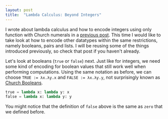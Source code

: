 ```yaml
---
layout: post
title:  "Lambda Calculus: Beyond Integers"
---
```


I wrote about lambda calculus and how to encode integers using only function with Church numerals in a [previous post](2020-07-14-lambda-calc.md). This time I would like to take look at how to encode other datatypes within the same restrictions, namely booleans, pairs and lists. I will be reusing some of the things introduced previously, so check that post if you haven't already.

Let's look at booleans (`true` or `false`) next. Just like for integers, we need some kind of encoding for boolean values that still work well when performing computations. Using the same notation as before, we can choose `TRUE := λx.λy.x` and `FALSE := λx.λy.y`, not surprisingly known as [Church Booleans][1].

```python
true = lambda x: lambda y: x
false = lambda x: lambda y: y
```

You might notice that the definition of `false` above is the same as `zero` that we defined before.

[1]: https://en.wikipedia.org/wiki/Church_encoding#Church_Booleans